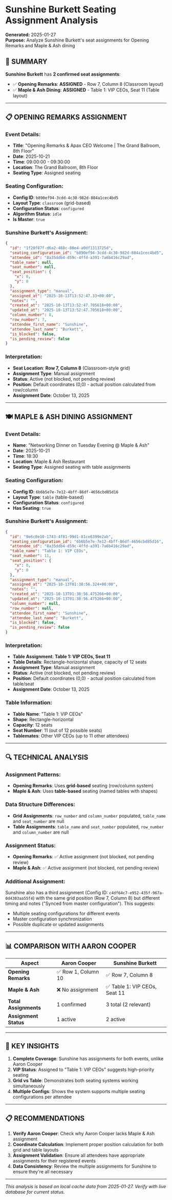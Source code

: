 # Sunshine Burkett Seating Assignment Analysis

**Generated:** 2025-01-27  
**Purpose:** Analyze Sunshine Burkett's seat assignments for Opening Remarks and Maple & Ash dining

## 🎯 **SUMMARY**

**Sunshine Burkett** has **2 confirmed seat assignments**:

- ✅ **Opening Remarks**: **ASSIGNED** - Row 7, Column 8 (Classroom layout)
- ✅ **Maple & Ash Dining**: **ASSIGNED** - Table 1: VIP CEOs, Seat 11 (Table layout)

---

## 📋 **OPENING REMARKS ASSIGNMENT**

### **Event Details:**
- **Title**: "Opening Remarks & Apax CEO Welcome | The Grand Ballroom, 8th Floor"
- **Date**: 2025-10-21
- **Time**: 09:00:00 - 09:30:00
- **Location**: The Grand Ballroom, 8th Floor
- **Seating Type**: Assigned seating

### **Seating Configuration:**
- **Config ID**: `b890ef94-3cdd-4c30-982d-884a1cec4bd5`
- **Layout Type**: `classroom` (grid-based)
- **Configuration Status**: `configured`
- **Algorithm Status**: `idle`
- **Is Master**: `true`

### **Sunshine Burkett's Assignment:**
```json
{
  "id": "1f20f87f-d6a2-488c-88e4-a0df1313725d",
  "seating_configuration_id": "b890ef94-3cdd-4c30-982d-884a1cec4bd5",
  "attendee_id": "8a35ddb4-d59c-4ffd-a391-7a6b416c29ad",
  "table_name": null,
  "seat_number": null,
  "seat_position": {
    "x": 0,
    "y": 0
  },
  "assignment_type": "manual",
  "assigned_at": "2025-10-13T13:52:47.33+00:00",
  "notes": "",
  "created_at": "2025-10-13T13:52:47.705618+00:00",
  "updated_at": "2025-10-13T13:52:47.705618+00:00",
  "column_number": 8,
  "row_number": 7,
  "attendee_first_name": "Sunshine",
  "attendee_last_name": "Burkett",
  "is_blocked": false,
  "is_pending_review": false
}
```

### **Interpretation:**
- **Seat Location**: **Row 7, Column 8** (Classroom-style grid)
- **Assignment Type**: Manual assignment
- **Status**: Active (not blocked, not pending review)
- **Position**: Default coordinates (0,0) - actual position calculated from row/column
- **Assignment Date**: October 13, 2025

---

## 🍽️ **MAPLE & ASH DINING ASSIGNMENT**

### **Event Details:**
- **Name**: "Networking Dinner on Tuesday Evening @ Maple & Ash"
- **Date**: 2025-10-21
- **Time**: 18:30
- **Location**: Maple & Ash Restaurant
- **Seating Type**: Assigned seating with table assignments

### **Seating Configuration:**
- **Config ID**: `6b6b5e7e-7e12-4bff-86df-4656cbd85d16`
- **Layout Type**: `table` (table-based)
- **Configuration Status**: `configured`
- **Has Seating**: `true`

### **Sunshine Burkett's Assignment:**
```json
{
  "id": "9e6c0e10-1743-4f81-99d1-81ce6399e2ab",
  "seating_configuration_id": "6b6b5e7e-7e12-4bff-86df-4656cbd85d16",
  "attendee_id": "8a35ddb4-d59c-4ffd-a391-7a6b416c29ad",
  "table_name": "Table 1: VIP CEOs",
  "seat_number": 11,
  "seat_position": {
    "x": 0,
    "y": 0
  },
  "assignment_type": "manual",
  "assigned_at": "2025-10-13T01:38:56.324+00:00",
  "notes": "",
  "created_at": "2025-10-13T01:38:56.475266+00:00",
  "updated_at": "2025-10-13T01:38:56.475266+00:00",
  "column_number": null,
  "row_number": null,
  "attendee_first_name": "Sunshine",
  "attendee_last_name": "Burkett",
  "is_blocked": false,
  "is_pending_review": false
}
```

### **Interpretation:**
- **Table Assignment**: **Table 1: VIP CEOs, Seat 11**
- **Table Details**: Rectangle-horizontal shape, capacity of 12 seats
- **Assignment Type**: Manual assignment
- **Status**: Active (not blocked, not pending review)
- **Position**: Default coordinates (0,0) - actual position calculated from table/seat
- **Assignment Date**: October 13, 2025

### **Table Information:**
- **Table Name**: "Table 1: VIP CEOs"
- **Shape**: Rectangle-horizontal
- **Capacity**: 12 seats
- **Seat Number**: 11 (out of 12 possible seats)
- **Tablemates**: Other VIP CEOs (up to 11 other attendees)

---

## 🔍 **TECHNICAL ANALYSIS**

### **Assignment Patterns:**
- **Opening Remarks**: Uses **grid-based** seating (row/column system)
- **Maple & Ash**: Uses **table-based** seating (named tables with shapes)

### **Data Structure Differences:**
- **Grid Assignments**: `row_number` and `column_number` populated, `table_name` and `seat_number` are null
- **Table Assignments**: `table_name` and `seat_number` populated, `row_number` and `column_number` are null

### **Assignment Status:**
- **Opening Remarks**: ✅ Active assignment (not blocked, not pending review)
- **Maple & Ash**: ✅ Active assignment (not blocked, not pending review)

### **Additional Assignment:**
Sunshine also has a third assignment (Config ID: `c4df64c7-e952-435f-967a-0d4303aa55f4`) with the same grid position (Row 7, Column 8) but different timing and notes ("Synced from master configuration"). This suggests:
- Multiple seating configurations for different events
- Master configuration synchronization
- Possible duplicate or updated assignments

---

## 📊 **COMPARISON WITH AARON COOPER**

| Aspect | Aaron Cooper | Sunshine Burkett |
|--------|--------------|-------------------|
| **Opening Remarks** | ✅ Row 1, Column 10 | ✅ Row 7, Column 8 |
| **Maple & Ash** | ❌ No assignment | ✅ Table 1: VIP CEOs, Seat 11 |
| **Total Assignments** | 1 confirmed | 3 total (2 relevant) |
| **Assignment Status** | 1 active | 2 active |

---

## 🎯 **KEY INSIGHTS**

1. **Complete Coverage**: Sunshine has assignments for both events, unlike Aaron Cooper
2. **VIP Status**: Assigned to "Table 1: VIP CEOs" suggests high-priority seating
3. **Grid vs Table**: Demonstrates both seating systems working simultaneously
4. **Multiple Configs**: Shows the system supports multiple seating configurations per attendee

---

## 📋 **RECOMMENDATIONS**

1. **Verify Aaron Cooper**: Check why Aaron Cooper lacks Maple & Ash assignment
2. **Coordinate Calculation**: Implement proper position calculation for both grid and table layouts
3. **Assignment Validation**: Ensure all attendees have appropriate assignments for their registered events
4. **Data Consistency**: Review the multiple assignments for Sunshine to ensure they're all necessary

---

*This analysis is based on local cache data from 2025-01-27. Verify with live database for current status.*
